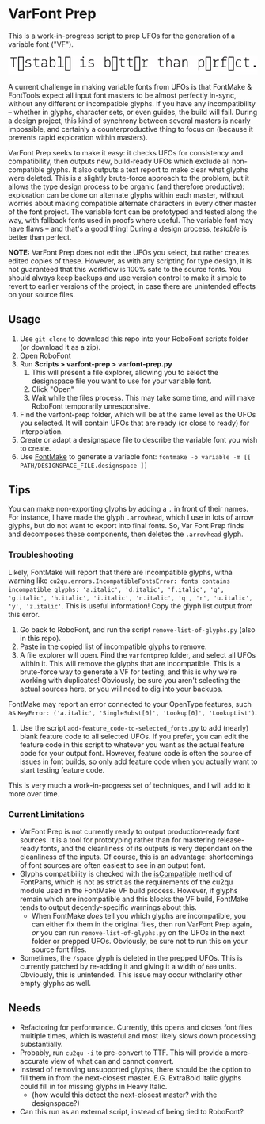 # VarFont Prep

This is a work-in-progress script to prep UFOs for the generation of a variable font ("VF").

![](readme.gif)

A current challenge in making variable fonts from UFOs is that FontMake & FontTools expect all input font masters to be almost perfectly in-sync, without any different or incompatible glyphs. If you have any incompatibility – whether in glyphs, character sets, or even guides, the build will fail. During a design project, this kind of synchrony between several masters is nearly impossible, and certainly a counterproductive thing to focus on (because it prevents rapid exploration within masters).

VarFont Prep seeks to make it easy: it checks UFOs for consistency and compatibility, then outputs new, build-ready UFOs which exclude all non-compatible glyphs. It also outputs a text report to make clear what glyphs were deleted. This is a slightly brute-force approach to the problem, but it allows the type design process to be organic (and therefore productive): exploration can be done on alternate glyphs within each master, without worries about making compatible alternate characters in every other master of the font project. The variable font can be prototyped and tested along the way, with fallback fonts used in proofs where useful. The variable font may have flaws – and that's a good thing! During a design process, *testable* is better than perfect.

**NOTE:** VarFont Prep does not edit the UFOs you select, but rather creates edited copies of these. However, as with any scripting for type design, it is not guaranteed that this workflow is 100% safe to the source fonts. You should always keep backups and use version control to make it simple to revert to earlier versions of the project, in case there are unintended effects on your source files.

## Usage

1. Use `git clone` to download this repo into your RoboFont scripts folder (or download it as a zip).
2. Open RoboFont
3. Run **Scripts > varfont-prep > varfont-prep.py**
   1. This will present a file explorer, allowing you to select the designspace file you want to use for your variable font.
   2. Click "Open"
   3. Wait while the files process. This may take some time, and will make RoboFont temporarily unresponsive.
4. Find the varfont-prep folder, which will be at the same level as the UFOs you selected. It will contain UFOs that are ready (or close to ready) for interpolation.
5. Create or adapt a designspace file to describe the variable font you wish to create.
6. Use [FontMake](https://github.com/googlefonts/fontmake) to generate a variable font: `fontmake -o variable -m [[ PATH/DESIGNSPACE_FILE.designspace ]]`


## Tips

You can make non-exporting glyphs by adding a `.` in front of their names. For instance, I have made the glyph `.arrowhead`, which I use in lots of arrow glyphs, but do not want to export into final fonts. So, Var Font Prep finds and decomposes these components, then deletes the `.arrowhead` glyph.


### Troubleshooting

Likely, FontMake will report that there are incompatible glyphs, witha warning like `cu2qu.errors.IncompatibleFontsError: fonts contains incompatible glyphs: 'a.italic', 'd.italic', 'f.italic', 'g', 'g.italic', 'h.italic', 'i.italic', 'n.italic', 'q', 'r', 'u.italic', 'y', 'z.italic'`. This is useful information! Copy the glyph list output from this error.

1. Go back to RoboFont, and run the script `remove-list-of-glyphs.py` (also in this repo).
2. Paste in the copied list of incompatible glyphs to remove.
3. A file explorer will open. Find the `varfontprep` folder, and select all UFOs within it. This will remove the glyphs that are incompatible. This is a brute-force way to generate a VF for testing, and this is why we're working with duplicates! Obviously, be sure you aren't selecting the actual sources here, or you will need to dig into your backups.

FontMake may report an error connected to your OpenType features, such as `KeyError: ('a.italic', 'SingleSubst[0]', 'Lookup[0]', 'LookupList')`.

1. Use the script `add-feature_code-to-selected_fonts.py` to add (nearly) blank feature code to all selected UFOs. If you prefer, you can edit the feature code in this script to whatever you want as the actual feature code for your output font. However, feature code is often the source of issues in font builds, so only add feature code when you actually want to start testing feature code.

This is very much a work-in-progress set of techniques, and I will add to it more over time.

### Current Limitations

- VarFont Prep is not currently ready to output production-ready font sources. It is a tool for prototyping rather than for mastering release-ready fonts, and the cleanliness of its outputs is very dependant on the cleanliness of the inputs. Of course, this is an advantage: shortcomings of font sources are often easiest to see in an output font.
- Glyphs compatibility is checked with the [isCompatible](https://fontparts.readthedocs.io/en/stable/objectref/objects/glyph.html?highlight=compatible#fontParts.base.BaseGlyph.isCompatible) method of FontParts, which is not as strict as the requirements of the cu2qu module used in the FontMake VF build process. However, if glyphs remain which are incompatible and this blocks the VF build, FontMake tends to output decently-specific warnings about this.
  - When FontMake *does* tell you which glyphs are incompatible, you can either fix them in the original files, then run VarFont Prep again, *or* you can run `remove-list-of-glyphs.py` on the UFOs in the next folder or prepped UFOs. Obviously, be sure not to run this on your source font files.
- Sometimes, the `/space` glyph is deleted in the prepped UFOs. This is currently patched by re-adding it and giving it a width of `600` units. Obviously, this is unintended. This issue may occur withclarify  other empty glyphs as well.


## Needs

- Refactoring for performance. Currently, this opens and closes font files multiple times, which is wasteful and most likely slows down processing substantially.
- Probably, run `cu2qu -i` to pre-convert to TTF. This will provide a more-accurate view of what can and cannot convert. 
- Instead of removing unsupported glyphs, there should be the option to fill them in from the next-closest master. E.G. ExtraBold Italic glyphs could fill in for missing glyphs in Heavy Italic.
  - (how would this detect the next-closest master? with the designspace?)
- Can this run as an external script, instead of being tied to RoboFont?
